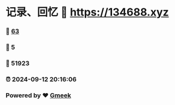 # 记录、回忆 :link: https://134688.xyz 
### :page_facing_up: [63](https://134688.xyz/tag.html) 
### :speech_balloon: 5 
### :hibiscus: 51923 
### :alarm_clock: 2024-09-12 20:16:06 
### Powered by :heart: [Gmeek](https://github.com/Meekdai/Gmeek)
